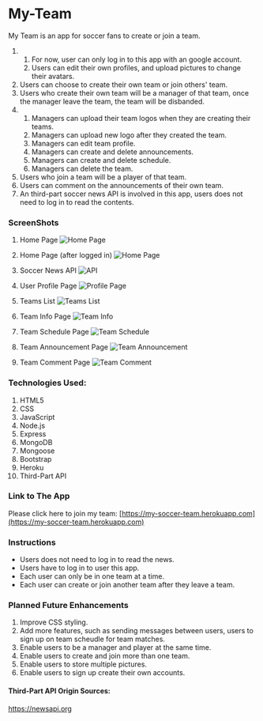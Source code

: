 # My-Team

My Team is an app for soccer fans to create or join a team. 
1.  1. For now, user can only log in to this app with an google account.
    2. Users can edit their own profiles, and upload pictures to change their avatars.
2. Users can choose to create their own team or join others' team.
3. Users who create their own team will be a manager of that team, once the manager leave the team, the team will be disbanded.
4.  1. Managers can upload their team logos when they are creating their teams.
    2. Managers can upload new logo after they created the team.
    3. Managers can edit team profile.
    4. Managers can create and delete announcements.
    5. Managers can create and delete schedule.
    6. Managers can delete the team.
5. Users who join a team will be a player of that team.
6. Users can comment on the announcements of their own team.
7. An third-part soccer news API is involved in this app, users does not need to log in to read the contents.

### ScreenShots
1. Home Page
![Home Page](https://i.imgur.com/yDyOejt.png)

2. Home Page (after logged in)
![Home Page](https://i.imgur.com/5QiFM1Q.png)

3. Soccer News API
![API](https://i.imgur.com/1g1phPc.png)

4. User Profile Page
![Profile Page](https://i.imgur.com/gkCJ7Nk.png)

5. Teams List
![Teams List](https://i.imgur.com/IS6xJe0.png)

6. Team Info Page
![Team Info](https://i.imgur.com/BCpU9Kl.png)

7. Team Schedule Page
![Team Schedule](https://i.imgur.com/BFihQCF.png)

8. Team Announcement Page
![Team Announcement](https://i.imgur.com/Y2EnFL0.png)

9. Team Comment Page
![Team Comment](https://i.imgur.com/sGRZyDj.png)

### Technologies Used:
1. HTML5
2. CSS
3. JavaScript
4. Node.js
5. Express
6. MongoDB
7. Mongoose
8. Bootstrap
9. Heroku
10. Third-Part API

### Link to The App
Please click here to join my team:
[https://my-soccer-team.herokuapp.com](https://my-soccer-team.herokuapp.com)

### Instructions
- Users does not need to log in to read the news.
- Users have to log in to user this app.
- Each user can only be in one team at a time.
- Each user can create or join another team after they leave a team.

### Planned Future Enhancements
1. Improve CSS styling.
2. Add more features, such as sending messages between users, users to sign up on team scheudle for team matches.
3. Enable users to be a manager and player at the same time.  
3. Enable users to create and join more than one team.
4. Enable users to store multiple pictures.
5. Enable users to sign up create their own accounts.

#### Third-Part API Origin Sources:
https://newsapi.org
